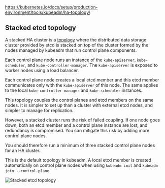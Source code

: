 https://kubernetes.io/docs/setup/production-environment/tools/kubeadm/ha-topology/

## Stacked etcd topology[](https://kubernetes.io/docs/setup/production-environment/tools/kubeadm/ha-topology/#stacked-etcd-topology)

A stacked HA cluster is a [topology](https://en.wikipedia.org/wiki/Network_topology) where the distributed data storage cluster provided by etcd is stacked on top of the cluster formed by the nodes managed by kubeadm that run control plane components.

Each control plane node runs an instance of the `kube-apiserver`, `kube-scheduler`, and `kube-controller-manager`. The `kube-apiserver` is exposed to worker nodes using a load balancer.

Each control plane node creates a local etcd member and this etcd member communicates only with the `kube-apiserver` of this node. The same applies to the local `kube-controller-manager` and `kube-scheduler` instances.

This topology couples the control planes and etcd members on the same nodes. It is simpler to set up than a cluster with external etcd nodes, and simpler to manage for replication.

However, a stacked cluster runs the risk of failed coupling. If one node goes down, both an etcd member and a control plane instance are lost, and redundancy is compromised. You can mitigate this risk by adding more control plane nodes.

You should therefore run a minimum of three stacked control plane nodes for an HA cluster.

This is the default topology in kubeadm. A local etcd member is created automatically on control plane nodes when using `kubeadm init` and `kubeadm join --control-plane`.

![Stacked etcd topology](https://kubernetes.io/images/kubeadm/kubeadm-ha-topology-stacked-etcd.svg)
